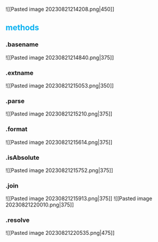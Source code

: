 ![[Pasted image 20230821214208.png|450]]

## <span style="color:#00b0f0">methods</span>
### .basename


![[Pasted image 20230821214840.png|375]]


### .extname


![[Pasted image 20230821215053.png|350]]

### .parse 

![[Pasted image 20230821215210.png|375]]


### .format 

![[Pasted image 20230821215614.png|375]]

### .isAbsolute

![[Pasted image 20230821215752.png|375]]

### .join 

![[Pasted image 20230821215913.png|375]]
![[Pasted image 20230821220010.png|375]]


### .resolve 

![[Pasted image 20230821220535.png|475]]